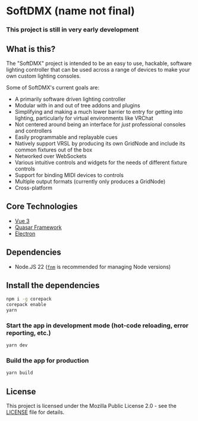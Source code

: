 # SoftDMX (name not final)

### This project is still in very early development

## What is this?

The "SoftDMX" project is intended to be an easy to use, hackable, software lighting controller that can be used across a range of devices to make your own custom lighting consoles.


Some of SoftDMX's current goals are:
- A primarily software driven lighting controller
- Modular with in and out of tree addons and plugins
- Simplifying and making a much lower barrier to entry for getting into lighting, particularly for virtual environments like VRChat
- Not centered around being an interface for *just* professional consoles and controllers
- Easily programmable and replayable cues
- Natively support VRSL by producing its own GridNode and include its common fixtures out of the box
- Networked over WebSockets
- Various intuitive controls and widgets for the needs of different fixture controls
- Support for binding MIDI devices to controls
- Multiple output formats (currently only produces a GridNode)
- Cross-platform

## Core Technologies
- [Vue 3](https://vuejs.org/)
- [Quasar Framework](https://quasar.dev/)
- [Electron](https://www.electronjs.org/)


## Dependencies
- Node.JS 22 ([`fnm`](https://github.com/Schniz/fnm) is recommended for managing Node versions)

## Install the dependencies
```bash
npm i -g corepack
corepack enable
yarn
```

### Start the app in development mode (hot-code reloading, error reporting, etc.)
```bash
yarn dev
```


### Build the app for production
```bash
yarn build
```

## License

This project is licensed under the Mozilla Public License 2.0 - see the [LICENSE](LICENSE) file for details.
